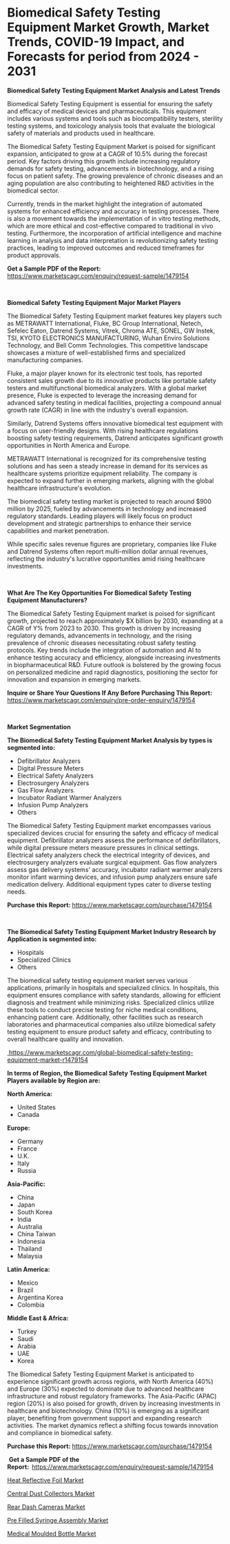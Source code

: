 <p><h1>Biomedical Safety Testing Equipment Market Growth, Market Trends, COVID-19 Impact, and Forecasts for period from 2024 - 2031</h1></p><p><strong>Biomedical Safety Testing Equipment Market Analysis and Latest Trends</strong></p>
<p><p>Biomedical Safety Testing Equipment is essential for ensuring the safety and efficacy of medical devices and pharmaceuticals. This equipment includes various systems and tools such as biocompatibility testers, sterility testing systems, and toxicology analysis tools that evaluate the biological safety of materials and products used in healthcare.</p><p>The Biomedical Safety Testing Equipment Market is poised for significant expansion, anticipated to grow at a CAGR of 10.5% during the forecast period. Key factors driving this growth include increasing regulatory demands for safety testing, advancements in biotechnology, and a rising focus on patient safety. The growing prevalence of chronic diseases and an aging population are also contributing to heightened R&D activities in the biomedical sector.</p><p>Currently, trends in the market highlight the integration of automated systems for enhanced efficiency and accuracy in testing processes. There is also a movement towards the implementation of in vitro testing methods, which are more ethical and cost-effective compared to traditional in vivo testing. Furthermore, the incorporation of artificial intelligence and machine learning in analysis and data interpretation is revolutionizing safety testing practices, leading to improved outcomes and reduced timeframes for product approvals.</p></p>
<p><strong>Get a Sample PDF of the Report:&nbsp;</strong> <a href="https://www.marketscagr.com/enquiry/request-sample/1479154?utm_campaign=1128&utm_medium=2&utm_source=Github&utm_content=ia&utm_term=28092024&utm_id=biomedical-safety-testing-equipment">https://www.marketscagr.com/enquiry/request-sample/1479154</a></p>
<p>&nbsp;</p>
<p><strong>Biomedical Safety Testing Equipment Major Market Players</strong></p>
<p><p>The Biomedical Safety Testing Equipment market features key players such as METRAWATT International, Fluke, BC Group International, Netech, Sefelec Eaton, Datrend Systems, Vitrek, Chroma ATE, SONEL, GW Instek, TSI, KYOTO ELECTRONICS MANUFACTURING, Wuhan Enviro Solutions Technology, and Bell Comm Technologies. This competitive landscape showcases a mixture of well-established firms and specialized manufacturing companies.</p><p>Fluke, a major player known for its electronic test tools, has reported consistent sales growth due to its innovative products like portable safety testers and multifunctional biomedical analyzers. With a global market presence, Fluke is expected to leverage the increasing demand for advanced safety testing in medical facilities, projecting a compound annual growth rate (CAGR) in line with the industry's overall expansion.</p><p>Similarly, Datrend Systems offers innovative biomedical test equipment with a focus on user-friendly designs. With rising healthcare regulations boosting safety testing requirements, Datrend anticipates significant growth opportunities in North America and Europe. </p><p>METRAWATT International is recognized for its comprehensive testing solutions and has seen a steady increase in demand for its services as healthcare systems prioritize equipment reliability. The company is expected to expand further in emerging markets, aligning with the global healthcare infrastructure's evolution.</p><p>The biomedical safety testing market is projected to reach around $900 million by 2025, fueled by advancements in technology and increased regulatory standards. Leading players will likely focus on product development and strategic partnerships to enhance their service capabilities and market penetration. </p><p>While specific sales revenue figures are proprietary, companies like Fluke and Datrend Systems often report multi-million dollar annual revenues, reflecting the industry's lucrative opportunities amid rising healthcare investments.</p></p>
<p>&nbsp;</p>
<p><strong>What Are The Key Opportunities For Biomedical Safety Testing Equipment Manufacturers?</strong></p>
<p><p>The Biomedical Safety Testing Equipment market is poised for significant growth, projected to reach approximately $X billion by 2030, expanding at a CAGR of Y% from 2023 to 2030. This growth is driven by increasing regulatory demands, advancements in technology, and the rising prevalence of chronic diseases necessitating robust safety testing protocols. Key trends include the integration of automation and AI to enhance testing accuracy and efficiency, alongside increasing investments in biopharmaceutical R&D. Future outlook is bolstered by the growing focus on personalized medicine and rapid diagnostics, positioning the sector for innovation and expansion in emerging markets.</p></p>
<p><strong>Inquire or Share Your Questions If Any Before Purchasing This Report:</strong> <a href="https://www.marketscagr.com/enquiry/pre-order-enquiry/1479154?utm_campaign=1128&utm_medium=2&utm_source=Github&utm_content=ia&utm_term=28092024&utm_id=biomedical-safety-testing-equipment">https://www.marketscagr.com/enquiry/pre-order-enquiry/1479154</a></p>
<p>&nbsp;</p>
<p><strong>Market Segmentation</strong></p>
<p><strong>The Biomedical Safety Testing Equipment Market Analysis by types is segmented into:</strong></p>
<p><ul><li>Defibrillator Analyzers</li><li>Digital Pressure Meters</li><li>Electrical Safety Analyzers</li><li>Electrosurgery Analyzers</li><li>Gas Flow Analyzers</li><li>Incubator Radiant Warmer Analyzers</li><li>Infusion Pump Analyzers</li><li>Others</li></ul></p>
<p><p>The Biomedical Safety Testing Equipment market encompasses various specialized devices crucial for ensuring the safety and efficacy of medical equipment. Defibrillator analyzers assess the performance of defibrillators, while digital pressure meters measure pressures in clinical settings. Electrical safety analyzers check the electrical integrity of devices, and electrosurgery analyzers evaluate surgical equipment. Gas flow analyzers assess gas delivery systems' accuracy, incubator radiant warmer analyzers monitor infant warming devices, and infusion pump analyzers ensure safe medication delivery. Additional equipment types cater to diverse testing needs.</p></p>
<p><strong>Purchase this Report:&nbsp;</strong><a href="https://www.marketscagr.com/purchase/1479154?utm_campaign=1128&utm_medium=2&utm_source=Github&utm_content=ia&utm_term=28092024&utm_id=biomedical-safety-testing-equipment">https://www.marketscagr.com/purchase/1479154</a></p>
<p>&nbsp;</p>
<p><strong>The Biomedical Safety Testing Equipment Market Industry Research by Application is segmented into:</strong></p>
<p><ul><li>Hospitals</li><li>Specialized Clinics</li><li>Others</li></ul></p>
<p><p>The biomedical safety testing equipment market serves various applications, primarily in hospitals and specialized clinics. In hospitals, this equipment ensures compliance with safety standards, allowing for efficient diagnosis and treatment while minimizing risks. Specialized clinics utilize these tools to conduct precise testing for niche medical conditions, enhancing patient care. Additionally, other facilities such as research laboratories and pharmaceutical companies also utilize biomedical safety testing equipment to ensure product safety and efficacy, contributing to overall healthcare quality and innovation.</p></p>
<p><a href="https://www.marketscagr.com/global-biomedical-safety-testing-equipment-market-r1479154?utm_campaign=1128&utm_medium=2&utm_source=Github&utm_content=ia&utm_term=28092024&utm_id=biomedical-safety-testing-equipment">&nbsp;https://www.marketscagr.com/global-biomedical-safety-testing-equipment-market-r1479154</a></p>
<p><strong>In terms of Region, the Biomedical Safety Testing Equipment Market Players available by Region are:</strong></p>
<p>
    <p> <strong> North America: </strong>
        <ul>
            <li>United States</li>
            <li>Canada</li>
        </ul>
        </p> 
    <p> <strong> Europe: </strong>
        <ul>
            <li>Germany</li>
            <li>France</li>
            <li>U.K.</li>
            <li>Italy</li>
            <li>Russia</li>
        </ul>
        </p> 
    <p> <strong> Asia-Pacific: </strong>
        <ul>
            <li>China</li>
            <li>Japan</li>
            <li>South Korea</li>
            <li>India</li>
            <li>Australia</li>
            <li>China Taiwan</li>
            <li>Indonesia</li>
            <li>Thailand</li>
            <li>Malaysia</li>
        </ul>
        </p> 
    <p> <strong> Latin America: </strong>
        <ul>
            <li>Mexico</li>
            <li>Brazil</li>
            <li>Argentina Korea</li>
            <li>Colombia</li>
        </ul>
        </p> 
    <p> <strong> Middle East & Africa: </strong>
        <ul>
            <li>Turkey</li>
            <li>Saudi</li>
            <li>Arabia</li>
            <li>UAE</li>
            <li>Korea</li>
        </ul>
    </p>
    </p>
<p><p>The Biomedical Safety Testing Equipment Market is anticipated to experience significant growth across regions, with North America (40%) and Europe (30%) expected to dominate due to advanced healthcare infrastructure and robust regulatory frameworks. The Asia-Pacific (APAC) region (20%) is also poised for growth, driven by increasing investments in healthcare and biotechnology. China (10%) is emerging as a significant player, benefiting from government support and expanding research activities. The market dynamics reflect a shifting focus towards innovation and compliance in biomedical safety.</p></p>
<p><strong>Purchase this Report: </strong><a href="https://www.marketscagr.com/purchase/1479154?utm_campaign=1128&utm_medium=2&utm_source=Github&utm_content=ia&utm_term=28092024&utm_id=biomedical-safety-testing-equipment">https://www.marketscagr.com/purchase/1479154</a></p>
<p>&nbsp;<strong>Get a Sample PDF of the Report:&nbsp;&nbsp;</strong><a href="https://www.marketscagr.com/enquiry/request-sample/1479154?utm_campaign=1128&utm_medium=2&utm_source=Github&utm_content=ia&utm_term=28092024&utm_id=biomedical-safety-testing-equipment">https://www.marketscagr.com/enquiry/request-sample/1479154</a></p>
<p><strong></strong></p>
<p><p><a href="https://www.linkedin.com/pulse/heat-reflective-foil-market-size-growing-cagr-129-report-covers-gzrne?trackingId=Oi6HWlExT1iVzt%2BLKaJuMw%3D%3D&utm_campaign=1128&utm_medium=2&utm_source=Github&utm_content=ia&utm_term=28092024&utm_id=biomedical-safety-testing-equipment">Heat Reflective Foil Market</a></p><p><a href="https://www.linkedin.com/pulse/comprehensive-look-product-type-cartridge-pulse-central-dust-govif?trackingId=9L7Tl0s%2BQSOZLxOXrYSGuw%3D%3D&utm_campaign=1128&utm_medium=2&utm_source=Github&utm_content=ia&utm_term=28092024&utm_id=biomedical-safety-testing-equipment">Central Dust Collectors Market</a></p><p><a href="https://www.linkedin.com/pulse/future-ready-strategic-insights-global-rear-dash-cameras-market-oqcgf?utm_campaign=1128&utm_medium=2&utm_source=Github&utm_content=ia&utm_term=28092024&utm_id=biomedical-safety-testing-equipment">Rear Dash Cameras Market</a></p><p><a href="https://issuu.com/reportprime-2/docs/pre-filled-syringe-assembly-market-_69fa2853ea167c?utm_campaign=1128&utm_medium=2&utm_source=Github&utm_content=ia&utm_term=28092024&utm_id=biomedical-safety-testing-equipment">Pre Filled Syringe Assembly Market</a></p><p><a href="https://issuu.com/reportprime-2/docs/medical-moulded-bottle-market-size-_2212c8cb13d5a4?utm_campaign=1128&utm_medium=2&utm_source=Github&utm_content=ia&utm_term=28092024&utm_id=biomedical-safety-testing-equipment">Medical Moulded Bottle Market</a></p></p>